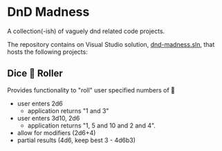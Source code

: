 # DnD Madness

A collection(-ish) of vaguely dnd related code projects.

The repository contains on Visual Studio solution, [dnd-madness.sln](dnd-madness/dnd-madness.sln), that hosts
the following projects:

## Dice :game_die: Roller 
Provides functionality to "roll" user specified numbers of :game_die:
* user enters 2d6
	* application returns "1 and 3"
* user enters 3d10, 2d6
	* application returns "1, 5 and 10 and 2 and 4".
* allow for modifiers (2d6+4)
* partial results (4d6, keep best 3 - 4d6b3)
